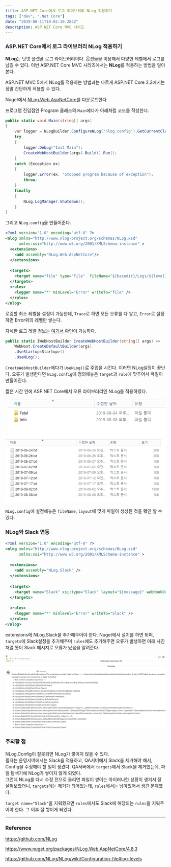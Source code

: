 ```yaml
---
title: ASP.NET Core에서 로그 라이브러리 NLog 적용하기
tags: ["dev", ".Net Core"]
date: "2019-08-11T10:02:10.284Z"
description: ASP.NET Core MVC 시리즈
---
```


### ASP.NET Core에서 로그 라이브러리 NLog 적용하기

**NLog**는 닷넷 플랫폼 로그 라이브러리이다. 옵션들을 이용해서 다양한 레벨에서 로그를 남길 수 있다. 이번 ASP.NET Core MVC 시리즈에서는 **NLog**를 적용하는 방법을 알아본다.

ASP.NET MVC 5에서 NLog를 적용하는 방법과는 다르게 ASP.NET Core 2.2에서는 정말 간단하게 적용할 수 있다.

Nuget에서 [NLog.Web.AspNetCore](https://www.nuget.org/packages/NLog.Web.AspNetCore/4.8.3)를 다운로드한다.

프로그램 진입점인 Program 클래스의 `Main`에다가 아래처럼 코드를 작성한다.

```csharp
public static void Main(string[] args)
{
    var logger = NLogBuilder.ConfigureNLog("nlog.config").GetCurrentClassLogger();
    try
    {
        logger.Debug("Init Main");
        CreateWebHostBuilder(args).Build().Run();
    }
    catch (Exception ex)
    {
        logger.Error(ex, "Stopped program because of exception");
        throw;
    }
    finally
    {
        NLog.LogManager.Shutdown();
    }
}
```

그리고 `NLog.config`을 만들어준다.

```xml
<?xml version="1.0" encoding="utf-8" ?>
<nlog xmlns="http://www.nlog-project.org/schemas/NLog.xsd"
      xmlns:xsi="http://www.w3.org/2001/XMLSchema-instance" >
  <extensions>
    <add assembly="NLog.Web.AspNetCore"/>
  </extensions>

  <targets>
    <target name="file" type="File"  fileName="${basedir}/Logs/${level}/${shortdate}.txt" layout="${longdate}|${event-properties:item=EventId_Id}|${uppercase:${level}}|${logger}|${message} ${exception:format=tostring}" />
  </targets>
  <rules>
    <logger name="*" minLevel="Error" writeTo="file" />
  </rules>
</nlog>
```

로깅할 최소 레벨을 설정이 가능한데, `Trace`로 하면 모든 오류를 다 쌓고, `Error`로 설정하면 Error위의 레벨만 쌓는다.

자세한 로그 레벨 정보는 [여기서](https://github.com/NLog/NLog/wiki/Configuration-file#log-levels) 확인이 가능하다.

```csharp
public static IWebHostBuilder CreateWebHostBuilder(string[] args) =>
    WebHost.CreateDefaultBuilder(args)
    .UseStartup<Startup>()
    .UseNLog();
```

`CreateWebHostBuilder`에다가 `UseNLog()`로 주입을 시킨다.
이러면 NLog설정이 끝난다. 오류가 발생한다면 `NLog.config`에 정의해놓은 `target`과 `rule`에 맞추어서 파일이 만들어진다.

짧은 시간 안에 ASP.NET Core에서 오류 라이브러리인 NLog를 적용하였다.

![nlog2](./nlog2.png)
![nlog1](./nlog1.png)

`NLog.config`에 설정해놓은 `fileName`, `layout`에 맞게 파일이 생성된 것을 확인 할 수 있다.

### NLog와 Slack 연동

```xml
<?xml version="1.0" encoding="utf-8" ?>
<nlog xmlns="http://www.nlog-project.org/schemas/NLog.xsd"
      xmlns:xsi="http://www.w3.org/2001/XMLSchema-instance" >
  
  <extensions>
    <add assembly="NLog.Slack" />
  </extensions>
  
  <targets>
    <target name="Slack" xsi:type="Slack" layout="${message}" webHookUrl="" channel="#ft_batch_error" username="ft_batch_bot" compact="false" icon=":ghost:" />
  </targets>
  
  <rules>
    <logger name="*" minlevel="Error" writeTo="Slack" />
  </rules>
</nlog>
```

extensions에 NLog.Slack을 추가해주어야 한다. Nuget에서 설치를 하면 되며, `targets`에 Slack설정을 추가해주며 `rules`에도 추가해주면 오류가 발생하면 아래 사진처럼 봇이 Slack 메시지로 오류가 났음을 알려준다.

![log-slack](./log-slack.png)

### 주의할 점

NLog.Config이 잘못되면 NLog가 쌓이지 않을 수 있다.\
필자는 운영서버에서는 Slack을 적용하고, QA서버에서 Slack을 제거해야 해서, Config을 수정해야 할 일이 생겼다. QA서버에서 `targets`에서 Slack을 제거했는데, 파일 탐색기에 NLog가 쌓이지 않게 되었다.\
그런데 NLog를 다시 수정 전으로 돌리면 파일이 쌓이는 아이러니한 상황이 생겨서 잘 살펴보았더니, `targets`에는 제거가 되어있는데, `rules`에서는 남아있어서 생긴 문제였다.

`target name="Slack"`을 지워줬으면 `rules`에서도 Slack에 해당되는 `rules`을 지워주어야 한다.
그 이후 잘 쌓이게 되었다.

---
### Reference

https://github.com/NLog

https://www.nuget.org/packages/NLog.Web.AspNetCore/4.8.3

https://github.com/NLog/NLog/wiki/Configuration-file#log-levels